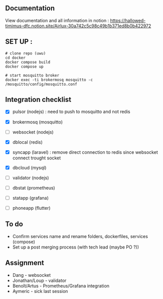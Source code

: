 ## Documentation
View documentation and all information in notion : https://hallowed-timimus-dfc.notion.site/Airlux-30a742c5c98c49b1b371ed8b0b422972


## SET UP :
```
# clone repo (uwu)
cd docker
docker compose build
docker compose up

# start mosquitto broker
docker exec -ti brokermosq mosquitto -c /mosquitto/config/mosquitto.conf
```

## Integration checklist
- [x] pulsor (nodejs) : need to push to mosquitto and not redis
- [x] brokermosq (mosquitto)
- [ ] websocket (nodejs)
- [x] dblocal (redis)
- [x] syncapp (laravel) : remove direct connection to redis since websocket connect trought socket
- [x] dbcloud (mysql)
- [ ] validator (nodejs)
- [ ] dbstat (prometheus)
- [ ] statapp (grafana)
- [ ] phoneapp (flutter)


## To do
- Confirm services name and rename folders, dockerfiles, services (compose)
- Set up a post merging process (with tech lead (maybe PO ?))


## Assignment
- Dang - websocket
- Jonathan/Loup - validator
- Benoît/Artus - Prometheus/Grafana integration
- Aymeric - sick last session
